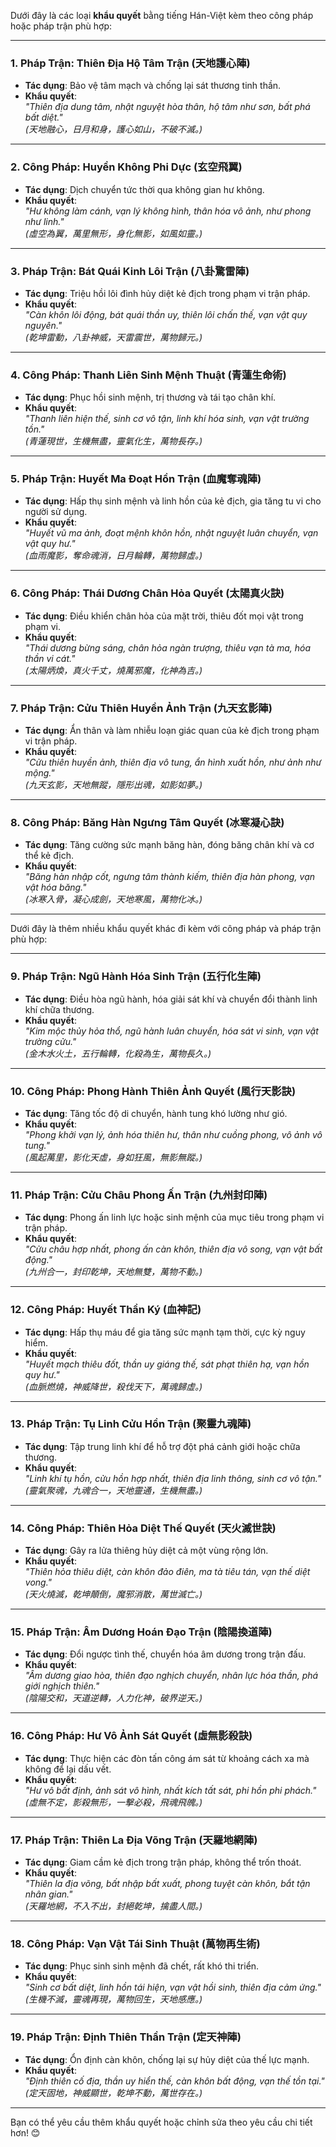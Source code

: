 Dưới đây là các loại **khẩu quyết** bằng tiếng Hán-Việt kèm theo công pháp hoặc pháp trận phù hợp:  

---

### **1. Pháp Trận: Thiên Địa Hộ Tâm Trận (天地護心陣)**  
- **Tác dụng**: Bảo vệ tâm mạch và chống lại sát thương tinh thần.  
- **Khẩu quyết**:  
  _"Thiên địa dung tâm, nhật nguyệt hòa thân, hộ tâm như sơn, bất phá bất diệt."_  
  _(天地融心，日月和身，護心如山，不破不滅。)_  

---

### **2. Công Pháp: Huyền Không Phi Dực (玄空飛翼)**  
- **Tác dụng**: Dịch chuyển tức thời qua không gian hư không.  
- **Khẩu quyết**:  
  _"Hư không làm cánh, vạn lý không hình, thân hóa vô ảnh, như phong như linh."_  
  _(虛空為翼，萬里無形，身化無影，如風如靈。)_  

---

### **3. Pháp Trận: Bát Quái Kinh Lôi Trận (八卦驚雷陣)**  
- **Tác dụng**: Triệu hồi lôi đình hủy diệt kẻ địch trong phạm vi trận pháp.  
- **Khẩu quyết**:  
  _"Càn khôn lôi động, bát quái thần uy, thiên lôi chấn thế, vạn vật quy nguyên."_  
  _(乾坤雷動，八卦神威，天雷震世，萬物歸元。)_  

---

### **4. Công Pháp: Thanh Liên Sinh Mệnh Thuật (青蓮生命術)**  
- **Tác dụng**: Phục hồi sinh mệnh, trị thương và tái tạo chân khí.  
- **Khẩu quyết**:  
  _"Thanh liên hiện thế, sinh cơ vô tận, linh khí hóa sinh, vạn vật trường tồn."_  
  _(青蓮現世，生機無盡，靈氣化生，萬物長存。)_  

---

### **5. Pháp Trận: Huyết Ma Đoạt Hồn Trận (血魔奪魂陣)**  
- **Tác dụng**: Hấp thụ sinh mệnh và linh hồn của kẻ địch, gia tăng tu vi cho người sử dụng.  
- **Khẩu quyết**:  
  _"Huyết vũ ma ảnh, đoạt mệnh khôn hồn, nhật nguyệt luân chuyển, vạn vật quy hư."_  
  _(血雨魔影，奪命魂消，日月輪轉，萬物歸虛。)_  

---

### **6. Công Pháp: Thái Dương Chân Hỏa Quyết (太陽真火訣)**  
- **Tác dụng**: Điều khiển chân hỏa của mặt trời, thiêu đốt mọi vật trong phạm vi.  
- **Khẩu quyết**:  
  _"Thái dương bừng sáng, chân hỏa ngàn trượng, thiêu vạn tà ma, hóa thần vi cát."_  
  _(太陽炳煥，真火千丈，燒萬邪魔，化神為吉。)_  

---

### **7. Pháp Trận: Cửu Thiên Huyền Ảnh Trận (九天玄影陣)**  
- **Tác dụng**: Ẩn thân và làm nhiễu loạn giác quan của kẻ địch trong phạm vi trận pháp.  
- **Khẩu quyết**:  
  _"Cửu thiên huyền ảnh, thiên địa vô tung, ẩn hình xuất hồn, như ảnh như mộng."_  
  _(九天玄影，天地無蹤，隱形出魂，如影如夢。)_  

---

### **8. Công Pháp: Băng Hàn Ngưng Tâm Quyết (冰寒凝心訣)**  
- **Tác dụng**: Tăng cường sức mạnh băng hàn, đóng băng chân khí và cơ thể kẻ địch.  
- **Khẩu quyết**:  
  _"Băng hàn nhập cốt, ngưng tâm thành kiếm, thiên địa hàn phong, vạn vật hóa băng."_  
  _(冰寒入骨，凝心成劍，天地寒風，萬物化冰。)_  

---

Dưới đây là thêm nhiều khẩu quyết khác đi kèm với công pháp và pháp trận phù hợp:

---

### **9. Pháp Trận: Ngũ Hành Hóa Sinh Trận (五行化生陣)**  
- **Tác dụng**: Điều hòa ngũ hành, hóa giải sát khí và chuyển đổi thành linh khí chữa thương.  
- **Khẩu quyết**:  
  _"Kim mộc thủy hỏa thổ, ngũ hành luân chuyển, hóa sát vi sinh, vạn vật trường cửu."_  
  _(金木水火土，五行輪轉，化殺為生，萬物長久。)_  

---

### **10. Công Pháp: Phong Hành Thiên Ảnh Quyết (風行天影訣)**  
- **Tác dụng**: Tăng tốc độ di chuyển, hành tung khó lường như gió.  
- **Khẩu quyết**:  
  _"Phong khởi vạn lý, ảnh hóa thiên hư, thân như cuồng phong, vô ảnh vô tung."_  
  _(風起萬里，影化天虛，身如狂風，無影無蹤。)_  

---

### **11. Pháp Trận: Cửu Châu Phong Ấn Trận (九州封印陣)**  
- **Tác dụng**: Phong ấn linh lực hoặc sinh mệnh của mục tiêu trong phạm vi trận pháp.  
- **Khẩu quyết**:  
  _"Cửu châu hợp nhất, phong ấn càn khôn, thiên địa vô song, vạn vật bất động."_  
  _(九州合一，封印乾坤，天地無雙，萬物不動。)_  

---

### **12. Công Pháp: Huyết Thần Ký (血神記)**  
- **Tác dụng**: Hấp thụ máu để gia tăng sức mạnh tạm thời, cực kỳ nguy hiểm.  
- **Khẩu quyết**:  
  _"Huyết mạch thiêu đốt, thần uy giáng thế, sát phạt thiên hạ, vạn hồn quy hư."_  
  _(血脈燃燒，神威降世，殺伐天下，萬魂歸虛。)_  

---

### **13. Pháp Trận: Tụ Linh Cửu Hồn Trận (聚靈九魂陣)**  
- **Tác dụng**: Tập trung linh khí để hỗ trợ đột phá cảnh giới hoặc chữa thương.  
- **Khẩu quyết**:  
  _"Linh khí tụ hồn, cửu hồn hợp nhất, thiên địa linh thông, sinh cơ vô tận."_  
  _(靈氣聚魂，九魂合一，天地靈通，生機無盡。)_  

---

### **14. Công Pháp: Thiên Hỏa Diệt Thế Quyết (天火滅世訣)**  
- **Tác dụng**: Gây ra lửa thiêng hủy diệt cả một vùng rộng lớn.  
- **Khẩu quyết**:  
  _"Thiên hỏa thiêu diệt, càn khôn đảo điên, ma tà tiêu tán, vạn thế diệt vong."_  
  _(天火燒滅，乾坤顛倒，魔邪消散，萬世滅亡。)_  

---

### **15. Pháp Trận: Âm Dương Hoán Đạo Trận (陰陽換道陣)**  
- **Tác dụng**: Đổi ngược tình thế, chuyển hóa âm dương trong trận đấu.  
- **Khẩu quyết**:  
  _"Âm dương giao hòa, thiên đạo nghịch chuyển, nhân lực hóa thần, phá giới nghịch thiên."_  
  _(陰陽交和，天道逆轉，人力化神，破界逆天。)_  

---

### **16. Công Pháp: Hư Vô Ảnh Sát Quyết (虛無影殺訣)**  
- **Tác dụng**: Thực hiện các đòn tấn công ám sát từ khoảng cách xa mà không để lại dấu vết.  
- **Khẩu quyết**:  
  _"Hư vô bất định, ảnh sát vô hình, nhất kích tất sát, phi hồn phi phách."_  
  _(虛無不定，影殺無形，一擊必殺，飛魂飛魄。)_  

---

### **17. Pháp Trận: Thiên La Địa Võng Trận (天羅地網陣)**  
- **Tác dụng**: Giam cầm kẻ địch trong trận pháp, không thể trốn thoát.  
- **Khẩu quyết**:  
  _"Thiên la địa võng, bất nhập bất xuất, phong tuyệt càn khôn, bắt tận nhân gian."_  
  _(天羅地網，不入不出，封絕乾坤，擒盡人間。)_  

---

### **18. Công Pháp: Vạn Vật Tái Sinh Thuật (萬物再生術)**  
- **Tác dụng**: Phục sinh sinh mệnh đã chết, rất khó thi triển.  
- **Khẩu quyết**:  
  _"Sinh cơ bất diệt, linh hồn tái hiện, vạn vật hồi sinh, thiên địa cảm ứng."_  
  _(生機不滅，靈魂再現，萬物回生，天地感應。)_  

---

### **19. Pháp Trận: Định Thiên Thần Trận (定天神陣)**  
- **Tác dụng**: Ổn định càn khôn, chống lại sự hủy diệt của thế lực mạnh.  
- **Khẩu quyết**:  
  _"Định thiên cố địa, thần uy hiển thế, càn khôn bất động, vạn thế tồn tại."_  
  _(定天固地，神威顯世，乾坤不動，萬世存在。)_  

---

Bạn có thể yêu cầu thêm khẩu quyết hoặc chỉnh sửa theo yêu cầu chi tiết hơn! 😊